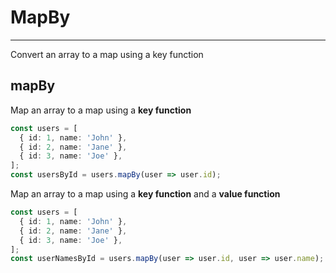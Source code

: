 # MapBy

---

Convert an array to a map using a key function

## mapBy
Map an array to a map using a **key function**
```ts
const users = [
  { id: 1, name: 'John' },
  { id: 2, name: 'Jane' },
  { id: 3, name: 'Joe' },
];
const usersById = users.mapBy(user => user.id);
```

Map an array to a map using a **key function** and a **value function**
```ts
const users = [
  { id: 1, name: 'John' },
  { id: 2, name: 'Jane' },
  { id: 3, name: 'Joe' },
];
const userNamesById = users.mapBy(user => user.id, user => user.name);
```
